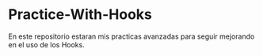 # Practice-With-Hooks
En este repositorio estaran mis practicas avanzadas para seguir mejorando en el uso de los Hooks.
